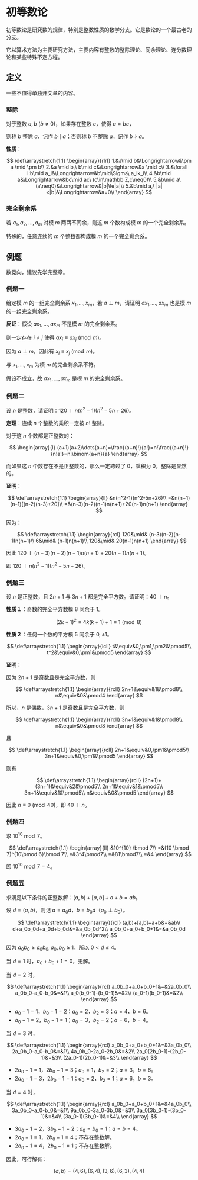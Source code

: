 # 初等数论

初等数论是研究数的规律，特别是整数性质的数学分支。它是数论的一个最古老的分支。

它以算术方法为主要研究方法，主要内容有整数的整除理论、同余理论、连分数理论和某些特殊不定方程。

## 定义

一些不值得单独开文章的内容。

### 整除

对于整数 $a,b$ $(b\neq0)$，如果存在整数 $c$，使得 $a=bc$，

则称 $b$ 整除 $a$，记作 $b \mid a$；否则称 $b$ 不整除 $a$，记作 $b \nmid a$。

**性质**：

$$
\def\arraystretch{1.1}
\begin{array}{rlrl}
1.&a\mid b&\Longrightarrow&\pm a \mid \pm b\\
2.&a \mid b,\ b\mid c&\Longrightarrow&a \mid c\\
3.&\forall i:b\mid a_i&\Longrightarrow&b\mid\Sigma\ a_ik_i\\
4.&b\mid a&\Longrightarrow&bc\mid ac\ (c\in\mathbb Z,c\neq0)\\
5.&b\mid a\ (a\neq0)&\Longrightarrow&|b|\le|a|\\
5.&b\mid a,\ |a|<|b|&\Longrightarrow&a=0\\
\end{array}
$$

### 完全剩余系

若 $a_1,a_2,\dots,a_m$ 对模 $m$ 两两不同余，则这 $m$ 个数构成模 $m$ 的一个完全剩余系。

特殊的，任意连续的 $m$ 个整数都构成模 $m$ 的一个完全剩余系。

## 例题

数竞向，建议先学完整章。

### 例题一

给定模 $m$ 的一组完全剩余系 $x_1,\dots,x_m$，若 $a \perp m$，请证明 $ax_1,\dots,ax_m$ 也是模 $m$ 的一组完全剩余系。

**反证**：假设 $ax_1,\dots,ax_m$ 不是模 $m$ 的完全剩余系。

则一定存在 $i\neq j$ 使得 $ax_i\equiv ax_j\pmod m$。

因为 $a \perp m$，因此有 $x_i\equiv x_j\pmod m$。

与 $x_1,\dots,x_m$ 为模 $m$ 的完全剩余系不符。

假设不成立，故 $ax_1,\dots,ax_m$ 是模 $m$ 的完全剩余系。

### 例题二

设 $n$ 是整数，请证明：$120 \mid n(n^2-1)(n^2-5n+26)$。

**定理**：连续 $n$ 个整数的乘积一定被 $n!$ 整除。

对于这 $n$ 个数都是正整数的：

$$
\begin{array}{l}
(a+1)(a+2)\dots(a+n)=\frac{(a+n)!}{a!}=n!\frac{(a+n)!}{n!a!}=n!\binom{a+n}{a}
\end{array}
$$

而如果这 $n$ 个数存在不是正整数的，那么一定跨过了 $0$，乘积为 $0$，整除是显然的。

**证明**：

$$
\def\arraystretch{1.1}
\begin{array}{ll}
&n(n^2-1)(n^2-5n+26)\\
=&n(n+1)(n-1)[(n-2)(n-3)+20]\\
=&(n-3)(n-2)(n-1)n(n+1)+20(n-1)n(n+1)
\end{array}
$$

因为：

$$
\def\arraystretch{1.1}
\begin{array}{rcl}
120&\mid& (n-3)(n-2)(n-1)n(n+1)\\
6&\mid& (n-1)n(n+1)\\
120&\mid& 20(n-1)n(n+1)
\end{array}
$$

因此 $120\mid(n-3)(n-2)(n-1)n(n+1)+20(n-1)n(n+1)$。

即 $120 \mid n(n^2-1)(n^2-5n+26)$。

### 例题三

设 $n$ 是正整数，且 $2n+1$ 与 $3n+1$ 都是完全平方数。请证明：$40 \mid n$。

**性质１**：奇数的完全平方数模 $8$ 同余于 $1$。

$$(2k+1)^2\equiv4k(k+1)+1\equiv1\pmod8$$

**性质２**：任何一个数的平方模 $5$ 同余于 $0,\pm1$。

$$
\def\arraystretch{1.1}
\begin{array}{lcll}
t&\equiv&0,\pm1,\pm2&\pmod5\\
t^2&\equiv&0,\pm1&\pmod5
\end{array}
$$

**证明**：

因为 $2n+1$ 是奇数且是完全平方数，则

$$
\def\arraystretch{1.1}
\begin{array}{rcll}
2n+1&\equiv&1&\pmod8\\
n&\equiv&0&\pmod4
\end{array}
$$

所以，$n$ 是偶数，$3n+1$ 是奇数且是完全平方数，则

$$
\def\arraystretch{1.1}
\begin{array}{rcll}
3n+1&\equiv&1&\pmod8\\
n&\equiv&0&\pmod8
\end{array}
$$

且

$$
\def\arraystretch{1.1}
\begin{array}{rcll}
2n+1&\equiv&0,\pm1&\pmod5\\
3n+1&\equiv&0,\pm1&\pmod5
\end{array}
$$

则有

$$
\def\arraystretch{1.1}
\begin{array}{rcll}
(2n+1)+(3n+1)&\equiv&2&\pmod5\\
2n+1&\equiv&1&\pmod5\\
3n+1&\equiv&1&\pmod5\\
n&\equiv&0&\pmod5
\end{array}
$$

因此 $n\equiv0\pmod{40}$，即 $40 \mid n$。

### 例题四

求 $10^{10} \bmod 7$。

$$
\def\arraystretch{1.1}
\begin{array}{ll}
&10^{10} \bmod 7\\
=&(10 \bmod 7)^{10\bmod 6}\bmod 7\\
=&3^4\bmod7\\
=&81\bmod7\\
=&4
\end{array}
$$

即 $10^{10}\bmod7=4$。

### 例题五

求满足以下条件的正整数解：$(a,b)+[a,b]+a+b=ab$。

设 $d=(a,b)$，则记 $a=a_0d$，$b=b_0d$（$a_0\perp b_0$）。

$$
\def\arraystretch{1.1}
\begin{array}{rcl}
(a,b)+[a,b]+a+b&=&ab\\
d+a_0b_0d+a_0d+b_0d&=&a_0b_0d^2\\
a_0b_0+a_0+b_0+1&=&a_0b_0d
\end{array}
$$

因为 $a_0b_0\ge a_0b_0,a_0,b_0\ge1$，所以 $0<d\le4$。

当 $d=1$ 时，$a_0+b_0+1=0$，无解。

当 $d=2$ 时，

$$
\def\arraystretch{1.1}
\begin{array}{rcl}
a_0b_0+a_0+b_0+1&=&2a_0b_0\\
a_0b_0-a_0-b_0&=&1\\
a_0(b_0-1)-(b_0-1)&=&2\\
(a_0-1)(b_0-1)&=&2\\
\end{array}
$$

- $a_0-1=1$，$b_0-1=2$；$a_0=2$，$b_2=3$；$a=4$，$b=6$。
- $a_0-1=2$，$b_0-1=1$；$a_0=3$，$b_2=2$；$a=6$，$b=4$。

当 $d=3$ 时，

$$
\def\arraystretch{1.1}
\begin{array}{rcl}
a_0b_0+a_0+b_0+1&=&3a_0b_0\\
2a_0b_0-a_0-b_0&=&1\\
4a_0b_0-2a_0-2b_0&=&2\\
2a_0(2b_0-1)-(2b_0-1)&=&3\\
(2a_0-1)(2b_0-1)&=&3\\
\end{array}
$$

- $2a_0-1=1$，$2b_0-1=3$；$a_0=1$，$b_2=2$；$a=3$，$b=6$。
- $2a_0-1=3$，$2b_0-1=1$；$a_0=2$，$b_2=1$；$a=6$，$b=3$。

当 $d=4$ 时，

$$
\def\arraystretch{1.1}
\begin{array}{rcl}
a_0b_0+a_0+b_0+1&=&4a_0b_0\\
3a_0b_0-a_0-b_0&=&1\\
9a_0b_0-3a_0-3b_0&=&3\\
3a_0(3b_0-1)-(3b_0-1)&=&4\\
(3a_0-1)(3b_0-1)&=&4\\
\end{array}
$$

- $3a_0-1=2$，$3b_0-1=2$；$a_0=b_0=1$；$a=b=4$。
- $2a_0-1=1$，$2b_0-1=4$；不存在整数解。
- $2a_0-1=4$，$2b_0-1=1$；不存在整数解。

因此，可行解有：

$$
(a,b)=(4,6),(6,4),(3,6),(6,3),(4,4)
$$